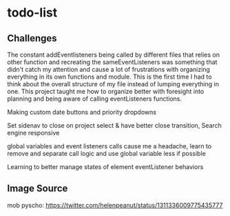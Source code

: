 # todo-list



## Challenges
The constant addEventlisteners being called by different files that relies on other function and recreating the sameEventListeners was something that didn't catch my attention and cause a lot of frustrations with organizing everything in its own functions and module. This is the first time I had to think about the overall structure of my file instead of lumping everything in one. This project taught me how to organize better with foresight into planning and being aware of calling eventListeners functions.

Making custom date buttons and priority dropdowns


Set sidenav to close on project select & have better close transition, Search engine responsive

global variables and event listeners calls cause me a headache, learn to remove and separate call logic and use global variable less if possible

Learning to better manage states of element eventListener behaviors

## Image Source
mob pyscho: https://twitter.com/helenpeanut/status/1311336009775435777
